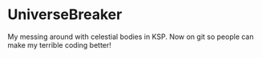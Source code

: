 UniverseBreaker
===============

My messing around with celestial bodies in KSP. Now on git so people can make my terrible coding better!
